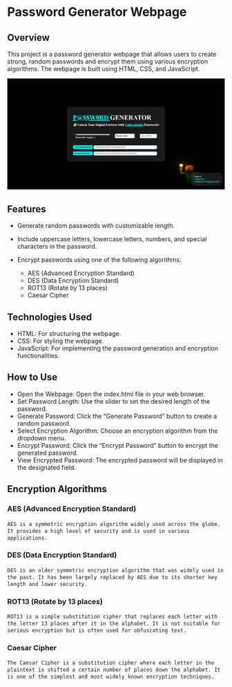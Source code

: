 

# Password Generator Webpage


## Overview
This project is a password generator webpage that allows users to create strong, random passwords and encrypt them using various encryption algorithms. The webpage is built using HTML, CSS, and JavaScript.

![Getting Started](Page_Preview.png)

## Features

* Generate random passwords with customizable length.  
* Include uppercase letters, lowercase letters, numbers, and special characters in the password.  
* Encrypt passwords using one of the following algorithms:  

    * AES (Advanced Encryption Standard)  
    * DES (Data Encryption Standard)  
    * ROT13 (Rotate by 13 places)  
    * Caesar Cipher  


## Technologies Used

* HTML: For structuring the webpage.  
* CSS: For styling the webpage.  
* JavaScript: For implementing the password generation and encryption functionalities.  


## How to Use

* Open the Webpage: Open the index.html file in your web browser.  
* Set Password Length: Use the slider to set the desired length of the password.  
* Generate Password: Click the “Generate Password” button to create a random password.  
* Select Encryption Algorithm: Choose an encryption algorithm from the dropdown menu.  
* Encrypt Password: Click the “Encrypt Password” button to encrypt the generated password.  
* View Encrypted Password: The encrypted password will be displayed in the designated field.  


## Encryption Algorithms  

### AES (Advanced Encryption Standard)
    AES is a symmetric encryption algorithm widely used across the globe. It provides a high level of security and is used in various applications.  

### DES (Data Encryption Standard)
    DES is an older symmetric encryption algorithm that was widely used in the past. It has been largely replaced by AES due to its shorter key length and lower security.  

### ROT13 (Rotate by 13 places)
    ROT13 is a simple substitution cipher that replaces each letter with the letter 13 places after it in the alphabet. It is not suitable for serious encryption but is often used for obfuscating text.  

### Caesar Cipher
    The Caesar Cipher is a substitution cipher where each letter in the plaintext is shifted a certain number of places down the alphabet. It is one of the simplest and most widely known encryption techniques.  